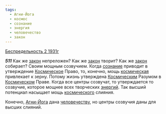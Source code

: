 ```yaml
---
tags:
  - Агни-Йога
  - космос
  - сознание
  - энергия
  - человечество
  - закон
---
```


[Беспредельность 2 1931г](https://127.0.0.1:4002/agni/1931)

___511___
Как же [закон](../../../tags/#закон) непреложен? Как же [закон](../../../tags/#закон) творит? Как же [закон](../../../tags/#закон) собирает? Своим мощным созвучием. Когда [сознание](../../../tags/#сознание) приводит в утверждение [Космическое](../../../tags/#космос) Право, то, конечно, мощь [космическая](../../../tags/#космос) привлекает к зерну. Потому жизнь утверждена [Космическим](../../../tags/#космос) Разумом в [Космическом](../../../tags/#космос) Праве. Когда все центры созвучат, то утверждается то созвучие, которое мощнее всех творческих [энергий](../../../tags/#энергия). Так высший потенциал насыщает мощь [космического](../../../tags/#космос) слияния.   

Конечно, [Агни-Йога](../../../tags/#Агни-Йога) дана [человечеству](../../../tags/#человечество), но центры созвучия даны для высших слияний.   


